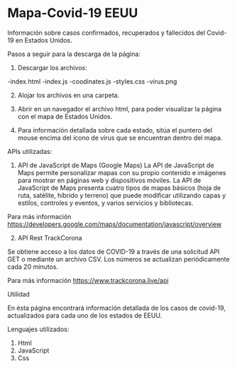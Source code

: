 # Mapa-Covid-19 EEUU
Información sobre casos confirmados, recuperados y fallecidos del Covid-19 en Estados Unidos.

Pasos a seguir para la descarga de la página:

1. Descargar los archivos:

 -index.html
 -index.js
 -coodinates.js
 -styles.css
 -virus.png

2. Alojar los archivos en una carpeta.

3. Abrir en un navegador el archivo html, para poder visualizar la página con el mapa de Estados Unidos.

4. Para información detallada sobre cada estado, sitúa el puntero del mouse encima del ícono de virus que se encuentran dentro del mapa.

APIs utilizadas:

1. API de JavaScript de Maps (Google Maps)
  La API de JavaScript de Maps permite personalizar mapas con su propio contenido e imágenes para mostrar en páginas web y dispositivos móviles. La API de JavaScript de Maps presenta cuatro tipos de mapas básicos (hoja de ruta, satélite, híbrido y terreno) que puede modificar utilizando capas y estilos, controles y eventos, y varios servicios y bibliotecas.

  Para más información https://developers.google.com/maps/documentation/javascript/overview 

2. API Rest TrackCorona

Se obtiene acceso a los datos de COVID-19 a través de una solicitud API GET o mediante un archivo CSV. Los números se actualizan periódicamente cada 20 minutos.

  Para más información https://www.trackcorona.live/api

Utilidad

En ésta página encontrará información detallada de los casos de covid-19, actualizados para cada uno de los estados de EEUU.

Lenguajes utilizados:

1. Html
2. JavaScript
3. Css
